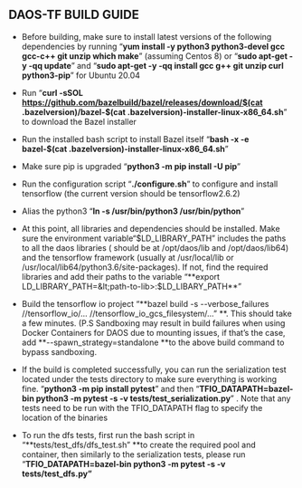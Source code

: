 ## DAOS-TF BUILD GUIDE



* Before building, make sure to install latest versions of the following dependencies by running “**yum install -y python3 python3-devel gcc gcc-c++ git unzip which make**” (assuming Centos 8) or “**sudo apt-get -y -qq update**” and “**sudo apt-get -y -qq install gcc g++ git unzip curl python3-pip**” for Ubuntu 20.04

* Run “**curl -sSOL https://github.com/bazelbuild/bazel/releases/download/$(cat .bazelversion)/bazel-$(cat .bazelversion)-installer-linux-x86_64.sh**” to download the Bazel installer

* Run the installed bash script to install Bazel itself “**bash -x -e bazel-$(cat .bazelversion)-installer-linux-x86_64.sh**”

*  Make sure pip is upgraded “**python3 -m pip install -U pip**”

* Run the configuration script “**./configure.sh**” to configure and install tensorflow (the current version should be tensorflow2.6.2)

* Alias the python3 “**ln -s /usr/bin/python3 /usr/bin/python**”

* At this point, all libraries and dependencies should be installed. Make sure the environment variable“$LD_LIBRARY_PATH” includes the paths to all the daos libraries ( should be at /opt/daos/lib and /opt/daos/lib64) and the tensorflow framework (usually at /usr/local/lib or /usr/local/lib64/python3.6/site-packages). If not, find the required libraries and add their paths to the variable “**export LD_LIBRARY_PATH=&lt;path-to-lib>:$LD_LIBARY_PATH**”

* Build the tensorflow io project “**bazel build -s --verbose_failures //tensorflow_io/… //tensorflow_io_gcs_filesystem/...” **. This should take a few minutes. (P.S Sandboxing may result in build failures when using Docker Containers for DAOS due to mounting issues, if that’s the case, add **--spawn_strategy=standalone **to the above build command to bypass sandboxing.

* If the build is completed successfully, you can run the serialization test located under the tests directory to make sure everything is working fine. “**python3 -m pip install pytest**” and then “**TFIO_DATAPATH=bazel-bin python3 -m pytest -s -v tests/test_serialization.py**” . Note that any tests need to be run with the TFIO_DATAPATH flag to specify the location of the binaries

* To run the dfs tests, first run the bash script in “**tests/test_dfs/dfs_test.sh” **to create the required pool and container, then similarly to the serialization tests, please run “**TFIO_DATAPATH=bazel-bin python3 -m pytest -s -v tests/test_dfs.py”**